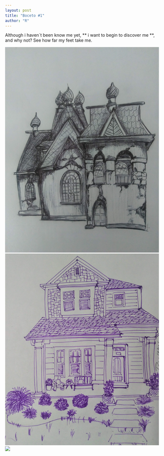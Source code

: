 ```yaml
---
layout: post
title: "Boceto #1"
author: "R"
---
```


Although i haven´t been know me yet, ** i want to begin to discover me **, and why not? See how far my feet take me.


<img title="Casa" alt="" src="../assets/blog_images/dibujos/18-03-2021.jpg">

<img title="Casa" alt="" src="../blog_images/dibujos/17-03-2021.jpg">


<div><img src='{{ site.github.url }}//assets/blog_images/dibujos/18-03-2021.jpg'></div>